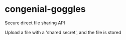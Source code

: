 # congenial-goggles

Secure direct file sharing API

Upload a file with a 'shared secret', and the file is stored 